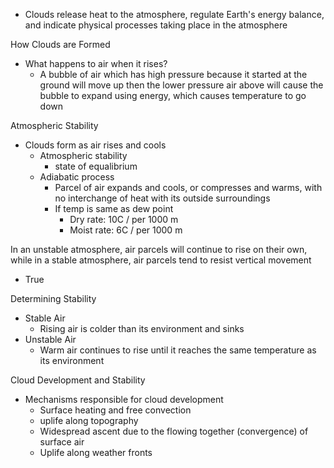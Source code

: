 - Clouds release heat to the atmosphere, regulate Earth's energy balance, and indicate physical processes taking place in the atmosphere

How Clouds are Formed
- What happens to air when it rises?
	- A bubble of air which has high pressure because it started at the ground will move up then the lower pressure air above will cause the bubble to expand using energy, which causes temperature to go down 

Atmospheric Stability 
- Clouds form as air rises and cools
	- Atmospheric stability 
		- state of equalibrium
	- Adiabatic process
		- Parcel of air expands and cools, or compresses and warms, with no interchange of heat with its outside surroundings
		- If temp is same as dew point 
			- Dry rate: 10C / per 1000 m
			- Moist rate: 6C / per 1000 m

In an unstable atmosphere, air parcels will continue to rise on their own, while in a stable atmosphere, air parcels tend to resist vertical movement
- True

Determining Stability 
- Stable Air
	- Rising air is colder than its environment and sinks
- Unstable Air
	- Warm air continues to rise until it reaches the same temperature as its environment 

Cloud Development and Stability 
- Mechanisms responsible for cloud development 
	- Surface heating and free convection 
	- uplife along topography
	- Widespread ascent due to the flowing together (convergence) of surface air
	- Uplife along weather fronts 

